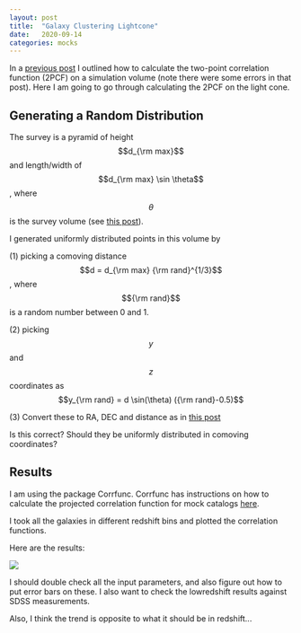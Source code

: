 ```yaml
---
layout: post
title:  "Galaxy Clustering Lightcone"
date:   2020-09-14
categories: mocks
---
```


In a <a href="https://ndrakos.github.io/blog/mocks/Galaxy_Clustering/">previous post</a> I outlined how to calculate the two-point correlation function (2PCF) on a simulation volume (note there were some errors in that post). Here I am going to go through calculating the 2PCF on the light cone.


## Generating a Random Distribution

The survey is a pyramid of height $$d_{\rm max}$$ and length/width of $$d_{\rm max} \sin \theta$$, where $$\theta$$ is the survey volume (see <a href="https://ndrakos.github.io/blog/mocks/HMF_Lightcone/">this post</a>).

I generated uniformly distributed points in this volume by

(1) picking a comoving distance $$d = d_{\rm max} {\rm rand}^{1/3}$$, where $${\rm rand}$$ is a random number between 0 and 1.

(2) picking $$y$$ and $$z$$ coordinates as $$y_{\rm rand} = d \sin(\theta) ({\rm rand}-0.5)$$

(3) Convert these to RA, DEC and distance as in <a href="https://ndrakos.github.io/blog/mocks/Halo_Lightcone_Catalogue/">this post</a>

Is this correct? Should they be uniformly distributed in comoving coordinates?

## Results

I am using the package Corrfunc. Corrfunc has instructions on how to calculate the projected correlation function for mock catalogs  <a href="https://corrfunc.readthedocs.io/en/master/modules/converting_rp_pi_mocks.html">here</a>.

I took all the galaxies in different redshift bins and plotted the correlation functions.

Here are the results:


<img src="{{ site.baseurl }}/assets/plots/20200914_Clustering.png">


I should double check all the input parameters, and also figure out how to put error bars on these. I also want to check the lowredshift results against SDSS measurements.

Also, I think the trend is opposite to what it should be in redshift...
